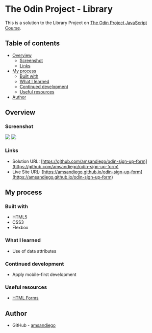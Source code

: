# The Odin Project - Library

This is a solution to the Library Project on [The Odin Project JavaScript Course](https://www.theodinproject.com/lessons/node-path-javascript-library).

## Table of contents

- [Overview](#overview)
  - [Screenshot](#screenshot)
  - [Links](#links)
- [My process](#my-process)
  - [Built with](#built-with)
  - [What I learned](#what-i-learned)
  - [Continued development](#continued-development)
  - [Useful resources](#useful-resources)
- [Author](#author)

## Overview

### Screenshot

![](./assets/screenshot-desktop.png)
![](./assets/screenshot-mobile.png)

### Links

- Solution URL: [https://github.com/amsandiego/odin-sign-up-form](https://github.com/amsandiego/odin-sign-up-form)
- Live Site URL: [https://amsandiego.github.io/odin-sign-up-form](https://amsandiego.github.io/odin-sign-up-form)

## My process

### Built with

- HTML5
- CSS3
- Flexbox

### What I learned

- Use of data attributes

### Continued development

- Apply mobile-first development

### Useful resources

- [HTML Forms](https://internetingishard.netlify.app/html-and-css/forms/index.html)

## Author

- GitHub - [amsandiego](https://github.com/amsandiego)
